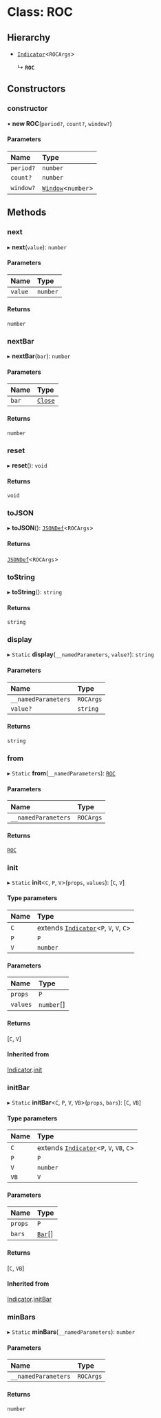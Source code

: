 # Class: ROC

## Hierarchy

- [`Indicator`](Indicator.md)<`ROCArgs`\>

  ↳ **`ROC`**

## Constructors

### constructor

• **new ROC**(`period?`, `count?`, `window?`)

#### Parameters

| Name      | Type                             |
| :-------- | :------------------------------- |
| `period?` | `number`                         |
| `count?`  | `number`                         |
| `window?` | [`Window`](Window.md)<`number`\> |

## Methods

### next

▸ **next**(`value`): `number`

#### Parameters

| Name    | Type     |
| :------ | :------- |
| `value` | `number` |

#### Returns

`number`

### nextBar

▸ **nextBar**(`bar`): `number`

#### Parameters

| Name  | Type                              |
| :---- | :-------------------------------- |
| `bar` | [`Close`](../interfaces/Close.md) |

#### Returns

`number`

### reset

▸ **reset**(): `void`

#### Returns

`void`

### toJSON

▸ **toJSON**(): [`JSONDef`](../modules.md#jsondef)<`ROCArgs`\>

#### Returns

[`JSONDef`](../modules.md#jsondef)<`ROCArgs`\>

### toString

▸ **toString**(): `string`

#### Returns

`string`

### display

▸ `Static` **display**(`__namedParameters`, `value?`): `string`

#### Parameters

| Name                | Type      |
| :------------------ | :-------- |
| `__namedParameters` | `ROCArgs` |
| `value?`            | `string`  |

#### Returns

`string`

### from

▸ `Static` **from**(`__namedParameters`): [`ROC`](ROC.md)

#### Parameters

| Name                | Type      |
| :------------------ | :-------- |
| `__namedParameters` | `ROCArgs` |

#### Returns

[`ROC`](ROC.md)

### init

▸ `Static` **init**<`C`, `P`, `V`\>(`props`, `values`): [`C`, `V`]

#### Type parameters

| Name | Type                                                     |
| :--- | :------------------------------------------------------- |
| `C`  | extends [`Indicator`](Indicator.md)<`P`, `V`, `V`, `C`\> |
| `P`  | `P`                                                      |
| `V`  | `number`                                                 |

#### Parameters

| Name     | Type       |
| :------- | :--------- |
| `props`  | `P`        |
| `values` | `number`[] |

#### Returns

[`C`, `V`]

#### Inherited from

[Indicator](Indicator.md).[init](Indicator.md#init)

### initBar

▸ `Static` **initBar**<`C`, `P`, `V`, `VB`\>(`props`, `bars`): [`C`, `VB`]

#### Type parameters

| Name | Type                                                      |
| :--- | :-------------------------------------------------------- |
| `C`  | extends [`Indicator`](Indicator.md)<`P`, `V`, `VB`, `C`\> |
| `P`  | `P`                                                       |
| `V`  | `number`                                                  |
| `VB` | `V`                                                       |

#### Parameters

| Name    | Type                         |
| :------ | :--------------------------- |
| `props` | `P`                          |
| `bars`  | [`Bar`](../modules.md#bar)[] |

#### Returns

[`C`, `VB`]

#### Inherited from

[Indicator](Indicator.md).[initBar](Indicator.md#initbar)

### minBars

▸ `Static` **minBars**(`__namedParameters`): `number`

#### Parameters

| Name                | Type      |
| :------------------ | :-------- |
| `__namedParameters` | `ROCArgs` |

#### Returns

`number`
